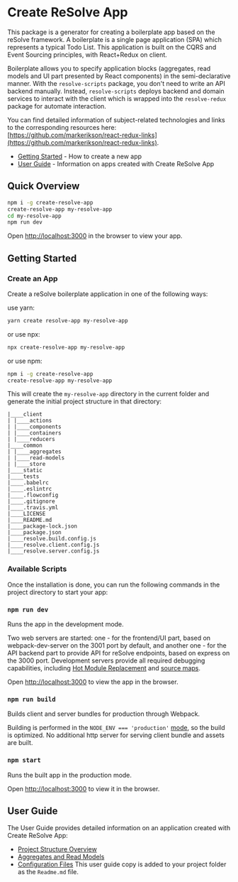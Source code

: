 # **Create ReSolve App**
This package is a generator for creating a boilerplate app based on the reSolve framework. A boilerplate  is a single page application (SPA) which represents a typical Todo List. This application is built on the CQRS and Event Sourcing principles, with React+Redux on client.

Boilerplate allows you to specify application blocks (aggregates, read models and UI part presented by React components) in the semi-declarative manner. With the `resolve-scripts` package, you don't need to write an API backend manually. Instead, `resolve-scripts` deploys backend and domain services to interact with the client which is wrapped into the `resolve-redux` package for automate interaction.

You can find detailed information of subject-related technologies and links to the corresponding resources here: [https://github.com/markerikson/react-redux-links](https://github.com/markerikson/react-redux-links).

* [Getting Started](#getting-started) - How to create a new app
* [User Guide](#user-guide) - Information on apps created with Create ReSolve App

## **Quick Overview**
```bash
npm i -g create-resolve-app
create-resolve-app my-resolve-app
cd my-resolve-app
npm run dev
```
Open [http://localhost:3000](http://localhost:3000/) in the browser to view your app.

## **Getting Started**
### Create an App
Create a reSolve boilerplate application in one of the following ways:

use yarn:  
```bash
yarn create resolve-app my-resolve-app
```
or use npx:  
```bash
npx create-resolve-app my-resolve-app
```
or use npm:  
```bash
npm i -g create-resolve-app
create-resolve-app my-resolve-app
```
This will create the `my-resolve-app` directory in the current folder and generate the initial project structure in that directory:
```
|____client
| |____actions
| |____components
| |____containers
| |____reducers
|____common
| |____aggregates
| |____read-models
| |____store
|____static
|____tests
|____.babelrc
|____.eslintrc
|____.flowconfig
|____.gitignore
|____.travis.yml
|____LICENSE
|____README.md
|____package-lock.json
|____package.json
|____resolve.build.config.js
|____resolve.client.config.js
|____resolve.server.config.js
```
### Available Scripts
Once the installation is done, you can run the following commands in the project directory to start your app:

### `npm run dev`
Runs the app in the development mode.

Two web servers are  started: one - for the frontend/UI part, based on webpack-dev-server on the 3001 port by default, and another one - for the API backend part to provide API for reSolve endpoints, based on express on the 3000 port. Development servers provide all required debugging capabilities, including [Hot Module Replacement](https://webpack.js.org/concepts/hot-module-replacement/) and [source maps](https://webpack.js.org/configuration/devtool/).

Open [http://localhost:3000](http://localhost:3000/) to view the app in the browser.

### `npm run build`
Builds client and server bundles for production through Webpack.

Building is performed in the `NODE_ENV === 'production'` [mode](https://webpack.js.org/guides/production/#node-environment-variable), so the build is optimized. No additional http server for serving client bundle and assets are  built.

### `npm start`
Runs the built app in the production mode.

Open [http://localhost:3000](http://localhost:3000/) to view it in the browser.

## **User Guide**
The User Guide provides detailed information on an application created with Create ReSolve App:
* [Project Structure Overview](https://github.com/reimagined/resolve/tree/master/packages/resolve-scripts/src/template#project-structure-overview)
* [Aggregates and Read Models](https://github.com/reimagined/resolve/tree/master/packages/resolve-scripts/src/template#aggregates-and-read-models)
* [Configuration Files](https://github.com/reimagined/resolve/tree/master/packages/resolve-scripts/src/template#configuration-files)
This user guide copy is added to your project folder as the `Readme.md` file.
